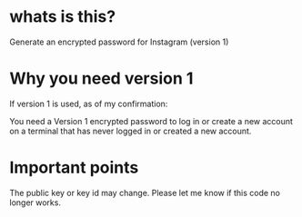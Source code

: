 # whats is this?
Generate an encrypted password for Instagram (version 1)

# Why you need version 1
If version 1 is used, as of my confirmation:

You need a Version 1 encrypted password to log in or create a new account on a terminal that has never logged in or created a new account.

# Important points
The public key or key id may change. Please let me know if this code no longer works.
